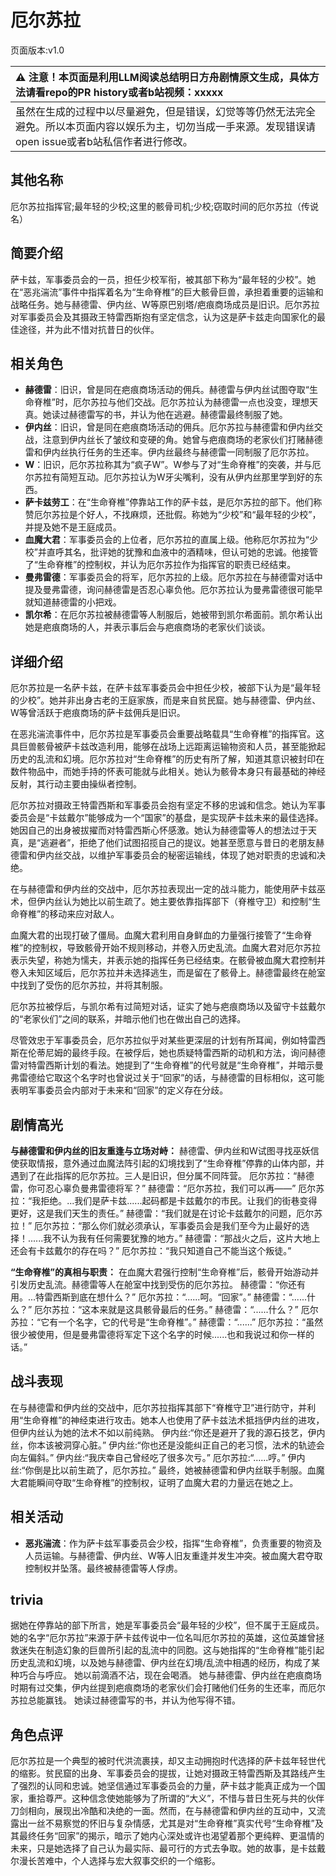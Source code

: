 # 厄尔苏拉
页面版本:v1.0
 

| :warning: 注意！本页面是利用LLM阅读总结明日方舟剧情原文生成，具体方法请看repo的PR history或者b站视频：xxxxx           |
|:----------------------------|
| 虽然在生成的过程中以尽量避免，但是错误，幻觉等等仍然无法完全避免。所以本页面内容以娱乐为主，切勿当成一手来源。发现错误请open issue或者b站私信作者进行修改。|



## 其他名称
厄尔苏拉指挥官;最年轻的少校;这里的骸骨司机;少校;窃取时间的厄尔苏拉（传说名）
## 简要介绍
萨卡兹，军事委员会的一员，担任少校军衔，被其部下称为“最年轻的少校”。她在“恶兆湍流”事件中指挥着名为“生命脊椎”的巨大骸骨巨兽，承担着重要的运输和战略任务。她与赫德雷、伊内丝、W等原巴别塔/疤痕商场成员是旧识。厄尔苏拉对军事委员会及其摄政王特雷西斯抱有坚定信念，认为这是萨卡兹走向国家化的最佳途径，并为此不惜对抗昔日的伙伴。
## 相关角色
-   **赫德雷**：旧识，曾是同在疤痕商场活动的佣兵。赫德雷与伊内丝试图夺取“生命脊椎”时，厄尔苏拉与他们交战。厄尔苏拉认为赫德雷一点也没变，理想天真。她读过赫德雷写的书，并认为他在逃避。赫德雷最终制服了她。
-   **伊内丝**：旧识，曾是同在疤痕商场活动的佣兵。厄尔苏拉与赫德雷和伊内丝交战，注意到伊内丝长了皱纹和变硬的角。她曾与疤痕商场的老家伙们打赌赫德雷和伊内丝执行任务的生还率。伊内丝最终与赫德雷一同制服了厄尔苏拉。
-   **W**：旧识，厄尔苏拉称其为“疯子W”。W参与了对“生命脊椎”的突袭，并与厄尔苏拉有简短互动。厄尔苏拉认为W牙尖嘴利，没有从伊内丝那里学到好的东西。
-   **萨卡兹劳工**：在“生命脊椎”停靠站工作的萨卡兹，是厄尔苏拉的部下。他们称赞厄尔苏拉是个好人，不找麻烦，还批假。称她为“少校”和“最年轻的少校”，并提及她不是王庭成员。
-   **血魔大君**：军事委员会的上位者，厄尔苏拉的直属上级。他称厄尔苏拉为“少校”并直呼其名，批评她的犹豫和血液中的酒精味，但认可她的忠诚。他接管了“生命脊椎”的控制权，并认为厄尔苏拉作为指挥官的职责已经结束。
-   **曼弗雷德**：军事委员会的将军，厄尔苏拉的上级。厄尔苏拉在与赫德雷对话中提及曼弗雷德，询问赫德雷是否忍心辜负他。厄尔苏拉认为曼弗雷德很可能早就知道赫德雷的小把戏。
-   **凯尔希**：在厄尔苏拉被赫德雷等人制服后，她被带到凯尔希面前。凯尔希认出她是疤痕商场的人，并表示事后会与疤痕商场的老家伙们谈谈。
## 详细介绍
厄尔苏拉是一名萨卡兹，在萨卡兹军事委员会中担任少校，被部下认为是“最年轻的少校”。她并非出身古老的王庭家族，而是来自贫民窟。她与赫德雷、伊内丝、W等曾活跃于疤痕商场的萨卡兹佣兵是旧识。

在恶兆湍流事件中，厄尔苏拉是军事委员会重要战略载具“生命脊椎”的指挥官。这具巨兽骸骨被萨卡兹改造利用，能够在战场上远距离运输物资和人员，甚至能掀起历史的乱流和幻境。厄尔苏拉对“生命脊椎”的历史有所了解，知道其意识被封印在数件物品中，而她手持的怀表可能就与此相关。她认为骸骨本身只有最基础的神经反射，其行动主要由操纵者控制。

厄尔苏拉对摄政王特雷西斯和军事委员会抱有坚定不移的忠诚和信念。她认为军事委员会是“卡兹戴尔”能够成为一个“国家”的基盘，是实现萨卡兹未来的最佳选择。她因自己的出身被拔擢而对特雷西斯心怀感激。她认为赫德雷等人的想法过于天真，是“逃避者”，拒绝了他们试图招揽自己的提议。她甚至愿意与昔日的老朋友赫德雷和伊内丝交战，以维护军事委员会的秘密运输线，体现了她对职责的忠诚和决绝。

在与赫德雷和伊内丝的交战中，厄尔苏拉表现出一定的战斗能力，能使用萨卡兹巫术，但伊内丝认为她比以前生疏了。她主要依靠指挥部下（脊椎守卫）和控制“生命脊椎”的移动来应对敌人。

血魔大君的出现打破了僵局。血魔大君利用自身鲜血的力量强行接管了“生命脊椎”的控制权，导致骸骨开始不规则移动，并卷入历史乱流。血魔大君对厄尔苏拉表示失望，称她为懦夫，并表示她的指挥任务已经结束。在骸骨被血魔大君控制并卷入未知区域后，厄尔苏拉并未选择逃生，而是留在了骸骨上。赫德雷最终在舱室中找到了受伤的厄尔苏拉，并将其制服。

厄尔苏拉被俘后，与凯尔希有过简短对话，证实了她与疤痕商场以及留守卡兹戴尔的“老家伙们”之间的联系，并暗示他们也在做出自己的选择。

尽管效忠于军事委员会，厄尔苏拉似乎对某些更深层的计划有所耳闻，例如特雷西斯在伦蒂尼姆的最终手段。在被俘后，她也质疑特雷西斯的动机和方法，询问赫德雷对特雷西斯计划的看法。她提到了“生命脊椎”的代号就是“生命脊椎”，并暗示曼弗雷德给它取这个名字时也曾说过关于“回家”的话，与赫德雷的目标相似，这可能表明军事委员会内部对于未来和“回家”的定义存在分歧。
## 剧情高光
**与赫德雷和伊内丝的旧友重逢与立场对峙：**
赫德雷、伊内丝和W试图寻找巫妖信使获取情报，意外通过血魔法阵引起的幻境找到了“生命脊椎”停靠的山体内部，并遇到了在此指挥的厄尔苏拉。三人是旧识，但分属不同阵营。
厄尔苏拉：“赫德雷，你可忍心辜负曼弗雷德将军？”
赫德雷：“厄尔苏拉，我们可以再——”
厄尔苏拉：“我拒绝。...我们是萨卡兹......起码都是卡兹戴尔的市民。让我们的街巷变得更好，这是我们天生的责任。”
赫德雷：“我们就是在讨论卡兹戴尔的问题，厄尔苏拉！”
厄尔苏拉：“那么你们就必须承认，军事委员会是我们至今为止最好的选择！......我不认为我有任何需要犹豫的地方。”
赫德雷：“那战火之后，这片大地上还会有卡兹戴尔的存在吗？”
厄尔苏拉：“我只知道自己不能当这个叛徒。”

**“生命脊椎”的真相与职责：**
在血魔大君强行控制“生命脊椎”后，骸骨开始游动并引发历史乱流。赫德雷等人在舱室中找到受伤的厄尔苏拉。
赫德雷：“你还有用。...特雷西斯到底在想什么？”
厄尔苏拉：“......呵。“回家”。”
赫德雷：“......什么？”
厄尔苏拉：“这本来就是这具骸骨最后的任务。”
赫德雷：“......什么？”
厄尔苏拉：“它有一个名字，它的代号是“生命脊椎”。”
赫德雷：“......”
厄尔苏拉：“虽然很少被使用，但是曼弗雷德将军定下这个名字的时候......也和我说过和你一样的话。”
## 战斗表现
在与赫德雷和伊内丝的交战中，厄尔苏拉指挥其部下“脊椎守卫”进行防守，并利用“生命脊椎”的神经束进行攻击。她本人也使用了萨卡兹法术抵挡伊内丝的进攻，但伊内丝认为她的法术不如以前纯熟。
伊内丝:“你还是避开了我的源石技艺，伊内丝，你本该被洞穿心脏。”
伊内丝:“你也还是没能纠正自己的老习惯，法术的轨迹会向左偏斜。”
伊内丝:“我庆幸自己曾经吃了很多次亏。”
厄尔苏拉:“......哼。”
伊内丝:“你倒是比以前生疏了，厄尔苏拉。”
最终，她被赫德雷和伊内丝联手制服。血魔大君能瞬间夺取“生命脊椎”的控制权，证明了血魔大君的力量远在她之上。
## 相关活动
-   **恶兆湍流**：作为萨卡兹军事委员会少校，指挥“生命脊椎”，负责重要的物资及人员运输。与赫德雷、伊内丝、W等人旧友重逢并发生冲突。被血魔大君夺取控制权并坠落。最终被赫德雷等人俘虏。
## trivia
据她在停靠站的部下所言，她是军事委员会“最年轻的少校”，但不属于王庭成员。
她的名字“厄尔苏拉”来源于萨卡兹传说中一位名叫厄尔苏拉的英雄，这位英雄曾拯救迷失在制造幻象的巨兽所引起的乱流中的同胞。这与她指挥的“生命脊椎”能引起历史乱流和幻境，以及她与赫德雷、伊内丝在幻境/乱流中相遇的经历，构成了某种巧合与呼应。
她以前滴酒不沾，现在会喝酒。
她与赫德雷、伊内丝在疤痕商场时期有过交集，伊内丝提到疤痕商场的老家伙们会打赌他们任务的生还率，而厄尔苏拉总能赢钱。
她读过赫德雷写的书，并认为他写得不错。
## 角色点评
厄尔苏拉是一个典型的被时代洪流裹挟，却又主动拥抱时代选择的萨卡兹年轻世代的缩影。贫民窟的出身、军事委员会的提拔，让她对摄政王特雷西斯及其路线产生了强烈的认同和忠诚。她坚信通过军事委员会的力量，萨卡兹才能真正成为一个国家，重拾尊严。这种信念使她能够为了所谓的“大义”，不惜与昔日生死与共的伙伴刀剑相向，展现出冷酷和决绝的一面。然而，在与赫德雷和伊内丝的互动中，又流露出一丝不易察觉的怀旧与复杂情感，尤其是对“生命脊椎”真实代号“生命脊椎”及其最终任务“回家”的揭示，暗示了她内心深处或许也渴望着那个更纯粹、更温情的未来，只是她选择了自己认为最实际、最可行的方式去争取。她的故事，是卡兹戴尔漫长苦难中，个人选择与宏大叙事交织的一个缩影。